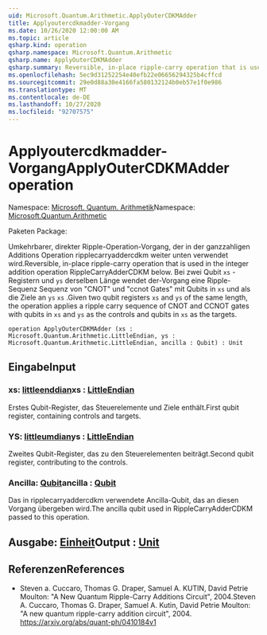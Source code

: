 ```yaml
---
uid: Microsoft.Quantum.Arithmetic.ApplyOuterCDKMAdder
title: Applyoutercdkmadder-Vorgang
ms.date: 10/26/2020 12:00:00 AM
ms.topic: article
qsharp.kind: operation
qsharp.namespace: Microsoft.Quantum.Arithmetic
qsharp.name: ApplyOuterCDKMAdder
qsharp.summary: Reversible, in-place ripple-carry operation that is used in the integer addition operation RippleCarryAdderCDKM below. Given two qubit registers `xs` and `ys` of the same length, the operation applies a ripple carry sequence of CNOT and CCNOT gates with qubits in `xs` and `ys` as the controls and qubits in `xs` as the targets.
ms.openlocfilehash: 5ec9d31252254e40efb22e06656294325b4cffcd
ms.sourcegitcommit: 29e0d88a30e4166fa580132124b0eb57e1f0e986
ms.translationtype: MT
ms.contentlocale: de-DE
ms.lasthandoff: 10/27/2020
ms.locfileid: "92707575"
---
```

# <a name="applyoutercdkmadder-operation"></a><span data-ttu-id="29281-102">Applyoutercdkmadder-Vorgang</span><span class="sxs-lookup"><span data-stu-id="29281-102">ApplyOuterCDKMAdder operation</span></span>

<span data-ttu-id="29281-103">Namespace: [Microsoft. Quantum. Arithmetik](xref:Microsoft.Quantum.Arithmetic)</span><span class="sxs-lookup"><span data-stu-id="29281-103">Namespace: [Microsoft.Quantum.Arithmetic](xref:Microsoft.Quantum.Arithmetic)</span></span>

<span data-ttu-id="29281-104">Paketen [](https://nuget.org/packages/)</span><span class="sxs-lookup"><span data-stu-id="29281-104">Package: [](https://nuget.org/packages/)</span></span>


<span data-ttu-id="29281-105">Umkehrbarer, direkter Ripple-Operation-Vorgang, der in der ganzzahligen Additions Operation ripplecarryaddercdkm weiter unten verwendet wird.</span><span class="sxs-lookup"><span data-stu-id="29281-105">Reversible, in-place ripple-carry operation that is used in the integer addition operation RippleCarryAdderCDKM below.</span></span>
<span data-ttu-id="29281-106">Bei zwei Qubit `xs` -Registern und `ys` derselben Länge wendet der-Vorgang eine Ripple-Sequenz Sequenz von "CNOT" und "ccnot Gates" mit Qubits in `xs` und als die Ziele an `ys` `xs` .</span><span class="sxs-lookup"><span data-stu-id="29281-106">Given two qubit registers `xs` and `ys` of the same length, the operation applies a ripple carry sequence of CNOT and CCNOT gates with qubits in `xs` and `ys` as the controls and qubits in `xs` as the targets.</span></span>

```qsharp
operation ApplyOuterCDKMAdder (xs : Microsoft.Quantum.Arithmetic.LittleEndian, ys : Microsoft.Quantum.Arithmetic.LittleEndian, ancilla : Qubit) : Unit
```


## <a name="input"></a><span data-ttu-id="29281-107">Eingabe</span><span class="sxs-lookup"><span data-stu-id="29281-107">Input</span></span>

### <a name="xs--littleendian"></a><span data-ttu-id="29281-108">xs: [littleenddian](xref:Microsoft.Quantum.Arithmetic.LittleEndian)</span><span class="sxs-lookup"><span data-stu-id="29281-108">xs : [LittleEndian](xref:Microsoft.Quantum.Arithmetic.LittleEndian)</span></span>

<span data-ttu-id="29281-109">Erstes Qubit-Register, das Steuerelemente und Ziele enthält.</span><span class="sxs-lookup"><span data-stu-id="29281-109">First qubit register, containing controls and targets.</span></span>


### <a name="ys--littleendian"></a><span data-ttu-id="29281-110">YS: [littleumdian](xref:Microsoft.Quantum.Arithmetic.LittleEndian)</span><span class="sxs-lookup"><span data-stu-id="29281-110">ys : [LittleEndian](xref:Microsoft.Quantum.Arithmetic.LittleEndian)</span></span>

<span data-ttu-id="29281-111">Zweites Qubit-Register, das zu den Steuerelementen beiträgt.</span><span class="sxs-lookup"><span data-stu-id="29281-111">Second qubit register, contributing to the controls.</span></span>


### <a name="ancilla--qubit"></a><span data-ttu-id="29281-112">Ancilla: [Qubit](xref:microsoft.quantum.lang-ref.qubit)</span><span class="sxs-lookup"><span data-stu-id="29281-112">ancilla : [Qubit](xref:microsoft.quantum.lang-ref.qubit)</span></span>

<span data-ttu-id="29281-113">Das in ripplecarryaddercdkm verwendete Ancilla-Qubit, das an diesen Vorgang übergeben wird.</span><span class="sxs-lookup"><span data-stu-id="29281-113">The ancilla qubit used in RippleCarryAdderCDKM passed to this operation.</span></span>



## <a name="output--unit"></a><span data-ttu-id="29281-114">Ausgabe: [Einheit](xref:microsoft.quantum.lang-ref.unit)</span><span class="sxs-lookup"><span data-stu-id="29281-114">Output : [Unit](xref:microsoft.quantum.lang-ref.unit)</span></span>



## <a name="references"></a><span data-ttu-id="29281-115">Referenzen</span><span class="sxs-lookup"><span data-stu-id="29281-115">References</span></span>

- <span data-ttu-id="29281-116">Steven a. Cuccaro, Thomas G. Draper, Samuel A. KUTIN, David Petrie Moulton: "A New Quantum Ripple-Carry Additions Circuit", 2004.</span><span class="sxs-lookup"><span data-stu-id="29281-116">Steven A. Cuccaro, Thomas G. Draper, Samuel A. Kutin, David Petrie Moulton: "A new quantum ripple-carry addition circuit", 2004.</span></span>
  https://arxiv.org/abs/quant-ph/0410184v1